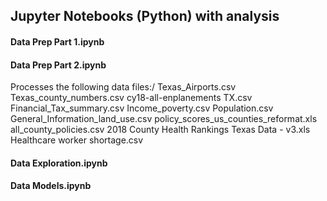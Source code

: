 ## Jupyter Notebooks (Python) with analysis 

#### Data Prep Part 1.ipynb
#### Data Prep Part 2.ipynb
Processes the following data files:/
Texas_Airports.csv
Texas_county_numbers.csv
cy18-all-enplanements TX.csv
Financial_Tax_summary.csv
Income_poverty.csv
Population.csv
General_Information_land_use.csv
policy_scores_us_counties_reformat.xls
all_county_policies.csv
2018 County Health Rankings Texas Data - v3.xls
Healthcare worker shortage.csv
#### Data Exploration.ipynb
#### Data Models.ipynb
